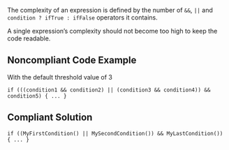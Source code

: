 The complexity of an expression is defined by the number of `&&`, `||` and `condition ? ifTrue : ifFalse` operators it contains.
 
A single expression’s complexity should not become too high to keep the code readable.
 
## Noncompliant Code Example
 
With the default threshold value of 3

    if (((condition1 && condition2) || (condition3 && condition4)) && condition5) { ... }

## Compliant Solution

    if ((MyFirstCondition() || MySecondCondition()) && MyLastCondition()) { ... }